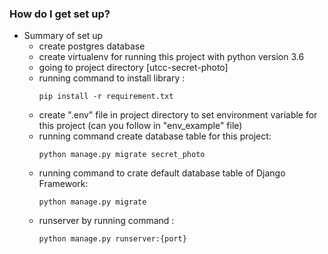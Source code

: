 ### How do I get set up?
- Summary of set up
  * create postgres database
  * create virtualenv for running this project with python version 3.6
  * going to project directory [utcc-secret-photo]
  * running command to install library : 
    ```
    pip install -r requirement.txt
    ```
  * create ".env" file in project directory to set environment variable for this project (can you follow in "env_example" file)
  * running command create database table for this project: 
    ```
    python manage.py migrate secret_photo
    ```
  * running command to crate default database table of Django Framework: 
    ```
    python manage.py migrate
    ```
  * runserver by running command :
    ```
    python manage.py runserver:{port}
    ```